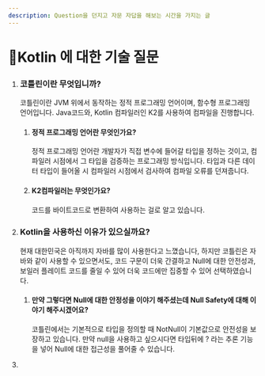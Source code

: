 ```yaml
---
description: Question을 던지고 자문 자답을 해보는 시간을 가지는 글
---
```


# Kotlin 에 대한 기술 질문

1.  ### 코틀린이란 무엇입니까?

    코틀린이란 JVM 위에서 동작하는 정적 프로그래밍 언어이며, 함수형 프로그래밍 언어입니다. Java코드와, Kotlin 컴파일러인 K2를 사용하여 컴파일을 진행합니다.

    1.  #### 정적 프로그래밍 언어란 무엇인가요?

        정적 프로그래밍 언어란 개발자가 직접 변수에 들어갈 타입을 정하는 것이고, 컴파일러 시점에서 그 타입을 검증하는 프로그래밍 방식입니다. 타입과 다른 데이터 타입이 들어올 시 컴파일러 시점에서 검사하여 컴파일 오류를 던져줍니다.
    2.  #### K2컴파일러는 무엇인가요?

        코드를 바이트코드로 변환하여 사용하는 걸로 알고 있습니다.
2.  ### Kotlin을 사용하신 이유가 있으실까요?

    현재 대한민국은 아직까지 자바를 많이 사용한다고 느꼈습니다, 하지만 코틀린은 자바와 같이 사용할 수 있으면서도, 코드 구문이 더욱 간결하고 Null에 대한 안전성과, 보일러 플레이트 코드를 줄일 수 있어 더욱 코드에만 집중할 수 있어 선택하였습니다.

    1.  #### 만약 그렇다면 Null에 대한 안정성을 이야기 해주셨는데 Null Safety에 대해 이야기 해주시겠어요?

        코틀린에서는 기본적으로 타입을 정의할 때 NotNull이 기본값으로 안전성을 보장하고 있습니다. 만약 null을 사용하고 싶으시다면 타입뒤에 ? 라는 추론 기능을 넣어 Null에 대한 접근성을 풀어줄 수 있습니다.
3.
